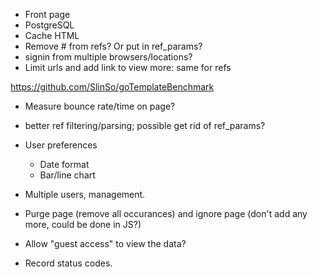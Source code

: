 - Front page
- PostgreSQL
- Cache HTML
- Remove # from refs? Or put in ref_params?
- signin from multiple browsers/locations?
- Limit urls and add link to view more: same for refs

https://github.com/SlinSo/goTemplateBenchmark

- Measure bounce rate/time on page?

- better ref filtering/parsing; possible get rid of ref_params?
- User preferences
  - Date format
  - Bar/line chart
- Multiple users, management.
- Purge page (remove all occurances) and ignore page (don't add any more, could
  be done in JS?)
- Allow "guest access" to view the data?
- Record status codes.
